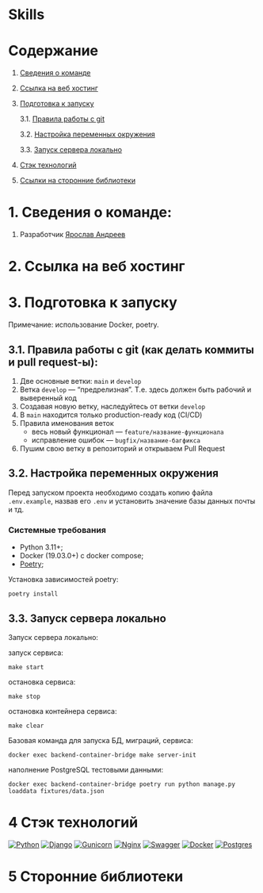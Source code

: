 # Skills

# Содержание

1. [Cведения о команде](#info)
2. [Cсылка на веб хостинг](#host)
3. [Подготовка к запуску](#start)

    3.1. [Правила работы с git](#git)

    3.2. [Настройка переменных окружения](#env)

    3.3. [Запуск сервера локально](#local)

4. [Cтэк технологий](#stack)
5. [Cсылки на сторонние библиотеки](#library)


# 1. Cведения о команде: <a id="info"></a>

1. Разработчик [Ярослав Андреев ](https://github.com/D4rkLght)

# 2. Cсылка на веб хостинг <a id="host"></a>


# 3. Подготовка к запуску <a id="start"></a>

Примечание: использование Docker, poetry.

## 3.1. Правила работы с git (как делать коммиты и pull request-ы)<a id="git"></a>:

1. Две основные ветки: `main` и `develop`
2. Ветка `develop` — “предрелизная”. Т.е. здесь должен быть рабочий и выверенный код
3. Создавая новую ветку, наследуйтесь от ветки `develop`
4. В `main` находится только production-ready код (CI/CD)
5. Правила именования веток
   - весь новый функционал — `feature/название-функционала`
   - исправление ошибок — `bugfix/название-багфикса`
6. Пушим свою ветку в репозиторий и открываем Pull Request


## 3.2. Настройка переменных окружения <a id="env"></a>

Перед запуском проекта необходимо создать копию файла
```.env.example```, назвав его ```.env``` и установить значение базы данных почты и тд.

### Системные требования
- Python 3.11+;
- Docker (19.03.0+) c docker compose;
- [Poetry](https://python-poetry.org/docs/#installing-with-the-official-installer);

Установка зависимостей poetry:

```shell
poetry install
```

## 3.3. Запуск сервера локально <a id="local"></a>

Запуск сервера локально:

запуск сервиса:
```shell
make start
```

остановка сервиса:
```shell
make stop
```

остановка контейнера сервиса:
```shell
make clear
```

Базовая команда для запуска БД, миграций, сервиса:
```shell
docker exec backend-container-bridge make server-init
```

наполнение PostgreSQL тестовыми данными:
```shell
docker exec backend-container-bridge poetry run python manage.py loaddata fixtures/data.json
```

# 4 Cтэк технологий <a id="stack"></a>

[![Python](https://img.shields.io/badge/python-3670A0?style=for-the-badge&logo=python&logoColor=ffdd54)](https://www.python.org/)
[![Django](https://img.shields.io/badge/django-%23092E20.svg?style=for-the-badge&logo=django&logoColor=white)](https://www.djangoproject.com/)
[![Gunicorn](https://img.shields.io/badge/gunicorn-%298729.svg?style=for-the-badge&logo=gunicorn&logoColor=white)](https://gunicorn.org/)
[![Nginx](https://img.shields.io/badge/nginx-%23009639.svg?style=for-the-badge&logo=nginx&logoColor=white)](https://nginx.org/ru/)
[![Swagger](https://img.shields.io/badge/-Swagger-%23Clojure?style=for-the-badge&logo=swagger&logoColor=white)](https://swagger.io/)
[![Docker](https://img.shields.io/badge/Docker-2CA5E0?style=for-the-badge&logo=docker&logoColor=white)](https://hub.docker.com/)
[![Postgres](https://img.shields.io/badge/postgres-%23316192.svg?style=for-the-badge&logo=postgresql&logoColor=white)](https://www.postgresql.org/)

# 5 Cторонние библиотеки <a id="library"></a>

